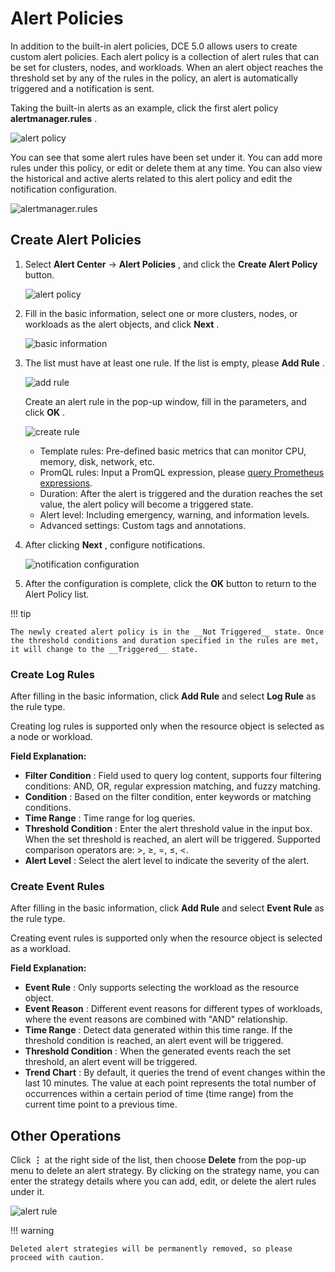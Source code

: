 # Alert Policies

In addition to the built-in alert policies, DCE 5.0 allows users to create custom alert policies. Each alert policy is a collection of alert rules that can be set for clusters, nodes, and workloads. When an alert object reaches the threshold set by any of the rules in the policy, an alert is automatically triggered and a notification is sent.

Taking the built-in alerts as an example, click the first alert policy __alertmanager.rules__ .

![alert policy](https://docs.daocloud.io/daocloud-docs-images/docs/en/docs/insight/images/alert-policy01.png)

You can see that some alert rules have been set under it. You can add more rules under this policy, or edit or delete them at any time. You can also view the historical and active alerts related to this alert policy and edit the notification configuration.

![alertmanager.rules](https://docs.daocloud.io/daocloud-docs-images/docs/en/docs/insight/images/alert-policy02.png)

## Create Alert Policies

1. Select __Alert Center__ -> __Alert Policies__ , and click the __Create Alert Policy__ button.

    ![alert policy](https://docs.daocloud.io/daocloud-docs-images/docs/en/docs/insight/images/alert-policy01.png)

2. Fill in the basic information, select one or more clusters, nodes, or workloads as the alert objects, and click __Next__ .

    ![basic information](https://docs.daocloud.io/daocloud-docs-images/docs/en/docs/insight/images/alert-policy03.png)

3. The list must have at least one rule. If the list is empty, please __Add Rule__ .

    ![add rule](https://docs.daocloud.io/daocloud-docs-images/docs/en/docs/insight/images/alert-policy04.png)

    Create an alert rule in the pop-up window, fill in the parameters, and click __OK__ .

    ![create rule](https://docs.daocloud.io/daocloud-docs-images/docs/en/docs/insight/images/alert-policy05.png)

    - Template rules: Pre-defined basic metrics that can monitor CPU, memory, disk, network, etc.
    - PromQL rules: Input a PromQL expression, please [query Prometheus expressions](https://prometheus.io/docs/prometheus/latest/querying/basics/).
    - Duration: After the alert is triggered and the duration reaches the set value, the alert policy will become a triggered state.
    - Alert level: Including emergency, warning, and information levels.
    - Advanced settings: Custom tags and annotations.

4. After clicking __Next__ , configure notifications.

    ![notification configuration](https://docs.daocloud.io/daocloud-docs-images/docs/en/docs/insight/images/alert-policy06.png)

5. After the configuration is complete, click the __OK__ button to return to the Alert Policy list.

!!! tip

    The newly created alert policy is in the __Not Triggered__ state. Once the threshold conditions and duration specified in the rules are met, it will change to the __Triggered__ state.

### Create Log Rules

After filling in the basic information, click __Add Rule__ and select __Log Rule__ as the rule type.

Creating log rules is supported only when the resource object is selected as a node or workload.

**Field Explanation:**

- __Filter Condition__ : Field used to query log content, supports four filtering conditions: AND, OR, regular expression matching, and fuzzy matching.
- __Condition__ : Based on the filter condition, enter keywords or matching conditions.
- __Time Range__ : Time range for log queries.
- __Threshold Condition__ : Enter the alert threshold value in the input box. When the set threshold is reached, an alert will be triggered. Supported comparison operators are: >, ≥, =, ≤, <.
- __Alert Level__ : Select the alert level to indicate the severity of the alert.

### Create Event Rules

After filling in the basic information, click __Add Rule__ and select __Event Rule__ as the rule type.

Creating event rules is supported only when the resource object is selected as a workload.

**Field Explanation:**

- __Event Rule__ : Only supports selecting the workload as the resource object.
- __Event Reason__ : Different event reasons for different types of workloads, where the event reasons are combined with "AND" relationship.
- __Time Range__ : Detect data generated within this time range. If the threshold condition is reached, an alert event will be triggered.
- __Threshold Condition__ : When the generated events reach the set threshold, an alert event will be triggered.
- __Trend Chart__ : By default, it queries the trend of event changes within the last 10 minutes. The value at each point represents the total number of occurrences within a certain period of time (time range) from the current time point to a previous time.

## Other Operations

Click __⋮__ at the right side of the list, then choose __Delete__ from the pop-up menu to delete an alert strategy. By clicking on the strategy name, you can enter the strategy details where you can add, edit, or delete the alert rules under it.

![alert rule](https://docs.daocloud.io/daocloud-docs-images/docs/en/docs/insight/images/alert-policy07.png)

!!! warning

    Deleted alert strategies will be permanently removed, so please proceed with caution.
